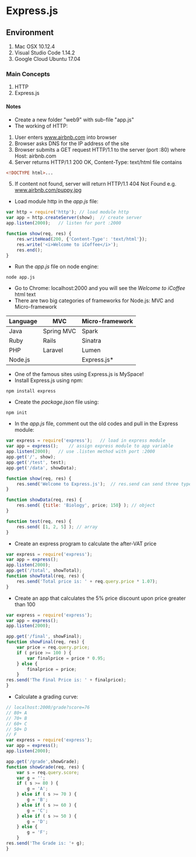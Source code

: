 # Express.js

## Environment

1. Mac OSX 10.12.4
2. Visual Studio Code 1.14.2
3. Google Cloud Ubuntu 17.04

### Main Concepts

1. HTTP
2. Express.js

#### Notes

* Create a new folder "web9" with sub-file "app.js"
* The working of HTTP:
1. User enters www.airbnb.com into browser
2. Browser asks DNS for the IP address of the site
3. Browser submits a GET request HTTP/1.1 to the server (port :80) where Host: airbnb.com
4. Server returns HTTP/1.1 200 OK, Content-Type: text/html file contains
```html
<!DOCTYPE html>...
```
5. If content not found, server will return HTTP/1.1 404 Not Found e.g. www.airbnb.com/puppy.jpg

* Load module http in the *app.js* file:
```javascript
var http = require('http');	// load module http
var app = http.createServer(show);	// create server
app.listen(2000);	// listen for port :2000

function show(req, res) {
	res.writeHead(200, {'Content-Type': 'text/html'});
	res.write('<i>Welcome to iCoffee</i>');
	res.end();
}
```
* Run the *app.js* file on node engine:
```shell
node app.js
```
* Go to Chrome: localhost:2000 and you will see the *Welcome to iCoffee* html text
* There are two big categories of frameworks for Node.js: MVC and Micro-framework

| Language	| MVC	| Micro-framework|
| --------- | ----- | ---------------|
| Java      | Spring MVC | Spark 	 |
| Ruby 		| Rails		 | Sinatra	 |
| PHP		| Laravel	 | Lumen	 |
| Node.js	| 			 | Express.js*|
* One of the famous sites using Express.js is MySpace!
* Install Express.js using npm:
```shell
npm install express
```
* Create the *package.json* file using:
```shell
npm init
```
* In the *app.js* file, comment out the old codes and pull in the Express module:
```javascript
var express = require('express');	// load in express module
var app = express();	// assign express module to app variable
app.listen(2000);	// use .listen method with port :2000
app.get('/', show);
app.get('/test', test);
app.get('/data', showData);

function show(req, res) {
	res.send('Welcome to Express.js');	// res.send can send three types of data: string, array, object
}

function showData(req, res) {
	res.send( {title: 'Biology', price; 150} );	// object
}

function test(req, res) {
	res.send( [1, 2, 5] ); // array
}
```
* Create an express program to calculate the after-VAT price
```javascript
var express = require('express');
var app = express();
app.listen(2000);
app.get('/total', showTotal);
function showTotal(req, res) {
	res.send('Total price is: ' + req.query.price * 1.07);
}
```
* Create an app that calculates the 5% price discount upon price greater than 100
```javascript
var express = require('express');
var app = express();
app.listen(2000);

app.get('/final', showFinal);
function showFinal(req, res) {
	var price = req.query.price;
	if ( price >= 100 ) {
		var finalprice = price * 0.95;
	} else {
		finalprice = price;
	}
res.send('The Final Price is: ' + finalprice);
}
```
* Calculate a grading curve:
```javascript
// localhost:2000/grade?score=76
// 80+ A
// 70+ B
// 60+ C
// 50+ D
// F
var express = require('express');
var app = express();
app.listen(2000);

app.get('/grade',showGrade);
function showGrade(req, res) {
	var s = req.query.score;
	var g = '';
	if ( s >= 80 ) {
		g = 'A';		
	} else if ( s >= 70 ) {
		g = 'B';
	} else if ( s >= 60 ) {
		g = 'C';
	} else if ( s >= 50 ) {
		g = 'D';
	} else {
		g = 'F';
	}
res.send('The Grade is: '+ g);
}
```








